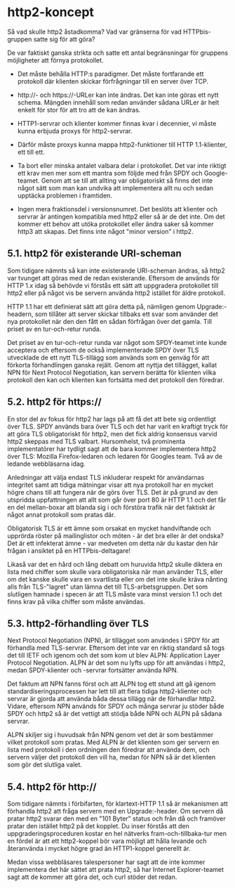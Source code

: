 # http2-koncept

Så vad skulle http2 åstadkomma? Vad var gränserna för vad HTTPbis-gruppen
satte sig för att göra?

De var faktiskt ganska strikta och satte ett antal begränsningar för gruppens
möjligheter att förnya protokollet.

- Det måste behålla HTTP:s paradigmer. Det måste fortfarande ett protokoll där
  klienten skickar förfrågningar till en server över TCP.

- http://- och https://-URLer kan inte ändras. Det kan inte göras ett nytt
  schema. Mängden innehåll som redan använder sådana URLer är helt enkelt för
  stor för att tro att de kan ändras.

- HTTP1-servrar och klienter kommer finnas kvar i decennier, vi måste kunna
  erbjuda proxys för http2-servrar.

- Därför måste proxys kunna mappa http2-funktioner till HTTP 1.1-klienter, ett
  till ett.

- Ta bort eller minska antalet valbara delar i protokollet. Det var inte
  riktigt ett krav men mer som ett mantra som följde med från SPDY och
  Google-teamet. Genom att se till att allting var obligatoriskt så finns det
  inte något sätt som man kan undvika att implementera allt nu och sedan
  upptäcka problemen i framtiden.

- Ingen mera fraktionsdel i versionsnumret. Det beslöts att klienter och
  servrar är antingen kompatibla med http2 eller så är de det inte. Om det
  kommer ett behov att utöka protokollet eller ändra saker så kommer http3 att
  skapas. Det finns inte något "minor version" i http2.

## 5.1. http2 för existerande URI-scheman

Som tidigare nämnts så kan inte existerande URI-scheman ändras, så http2 var
tvunget att göras med de redan existerande. Eftersom de används för HTTP 1.x
idag så behövde vi förstås ett sätt att uppgradera protokollet till http2
eller på något vis be servern använda http2 istället för äldre protokoll.

HTTP 1.1 har ett definierat sätt att göra detta på, nämligen genom
Upgrade:-headern, som tillåter att server skickar tillbaks ett svar som
använder det nya protokollet när den den fått en sådan förfrågan över det
gamla. Till priset av en tur-och-retur runda.

Det priset av en tur-och-retur runda var något som SPDY-teamet inte kunde
acceptera och eftersom de också implementerade SPDY över TLS utvecklade de ett
nytt TLS-tillägg som används som en genväg för att förkorta förhandlingen
ganska rejält. Genom att nyttja det tillägget, kallat NPN för Next Protocol
Negotiation, kan servern berätta för klienten vilka protokoll den kan och
klienten kan fortsätta med det protokoll den föredrar.

## 5.2. http2 för https://

En stor del av fokus för http2 har lags på att få det att bete sig ordentligt
över TLS. SPDY används bara över TLS och det har varit en kraftigt tryck för
att göra TLS obligatoriskt för http2, men det fick aldrig konsensus varvid
http2 skeppas med TLS valbart. Hursomhelst, två prominenta implementatörer har
tydligt sagt att de bara kommer implementera http2 över TLS: Mozilla
Firefox-ledaren och ledaren för Googles team. Två av de ledande webbläsarna
idag.

Anledningar att välja endast TLS inkluderar respekt för användarnas integritet
samt att tidiga mätningar visar att nya protokoll har en mycket högre chans
till att fungera när de görs över TLS. Det är på grund av den utspridda
uppfattningen att allt som går över port 80 är HTTP 1.1 och det får en del
mellan-boxar att blanda sig i och förstöra trafik när det faktiskt är något
annat protokoll som pratas där.

Obligatorisk TLS är ett ämne som orsakat en mycket handviftande och upprörda
röster på mailinglistor och möten - är det bra eller är det ondska? Det är ett
infekterat ämne - var medveten om detta när du kastar den här frågan i
ansiktet på en HTTPbis-deltagare!

Likaså var det en hård och lång debatt om huruvida http2 skulle diktera en
lista med chiffer som skulle vara obligatoriska när man använder TLS, eller om
det kanske skulle vara en svartlista eller om det inte skulle kräva nånting
alls från TLS-"lagret" utan lämna det till TLS-arbetsgruppen. Det som
slutligen hamnade i specen är att TLS måste vara minst version 1.1 och det
finns krav på vilka chiffer som måste användas.

## 5.3. http2-förhandling över TLS

Next Protocol Negotiation (NPN), är tillägget som användes i SPDY för att
förhandla med TLS-servrar.  Eftersom det inte var en riktig standard så togs
det till IETF och igenom och det som kom ut blev ALPN: Application Layer
Protocol Negotiation. ALPN är det som nu lyfts upp för att användas i http2,
medan SPDY-klienter och -servrar fortsätter använda NPN.

Det faktum att NPN fanns först och att ALPN tog ett stund att gå igenom
standardiseringsprocessen har lett till att flera tidiga http2-klienter och
servrar är gjorda att använda båda dessa tillägg när de förhandlar
http2. Vidare, eftersom NPN används för SPDY och många servrar ju stöder både
SPDY och http2 så är det vettigt att stödja både NPN och ALPN på sådana servrar.

ALPN skiljer sig i huvudsak från NPN genom vet det är som bestämmer vilket
protokoll som pratas. Med ALPN är det klienten som ger servern en lista med
protokoll i den ordningen den föredrar att använda dem, och servern väljer det
protokoll den vill ha, medan för NPN så är det klienten som gör det slutliga
valet.

## 5.4. http2 för http://

Som tidigare nämnts i förbifarten, för klartext-HTTP 1.1 så är mekanismen att
förhandla http2 att fråga servern med en Upgrade:-header. Om servern då pratar
http2 svarar den med en "101 Byter" status och från då och framöver pratar den
istället http2 på det kopplet. Du inser förstås att den
uppgraderingsproceduren kostar en hel nätverks fram-och-tillbaka-tur men en
fördel är att ett http2-koppel bör vara möjligt att hålla levande och
återanvända i mycket högre grad än HTTP1-koppel generellt är.

Medan vissa webbläsares talespersoner har sagt att de inte kommer implementera
det här sättet att prata http2, så har Internet Explorer-teamet sagt att de
kommer att göra det, och curl stöder det redan.
